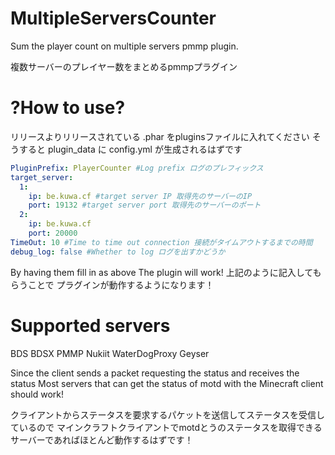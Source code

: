 # MultipleServersCounter
Sum the player count on multiple servers pmmp plugin.

複数サーバーのプレイヤー数をまとめるpmmpプラグイン  
# ?How to use?
リリースよりリリースされている .phar をpluginsファイルに入れてください
そうすると plugin_data に config.yml が生成されるはずです
```yml
PluginPrefix: PlayerCounter #Log prefix ログのプレフィックス
target_server:
  1:
    ip: be.kuwa.cf #target server IP 取得先のサーバーのIP
    port: 19132 #target server port 取得先のサーバーのポート
  2:
    ip: be.kuwa.cf
    port: 20000
TimeOut: 10 #Time to time out connection 接続がタイムアウトするまでの時間
debug_log: false #Whether to log ログを出すかどうか
```
By having them fill in as above
The plugin will work!
上記のように記入してもらうことで
プラグインが動作するようになります！
# Supported servers
BDS BDSX PMMP Nukiit WaterDogProxy Geyser

Since the client sends a packet requesting the status and receives the status
Most servers that can get the status of motd with the Minecraft client should work!

クライアントからステータスを要求するパケットを送信してステータスを受信しているので
マインクラフトクライアントでmotdとうのステータスを取得できるサーバーであればほとんど動作するはずです！
